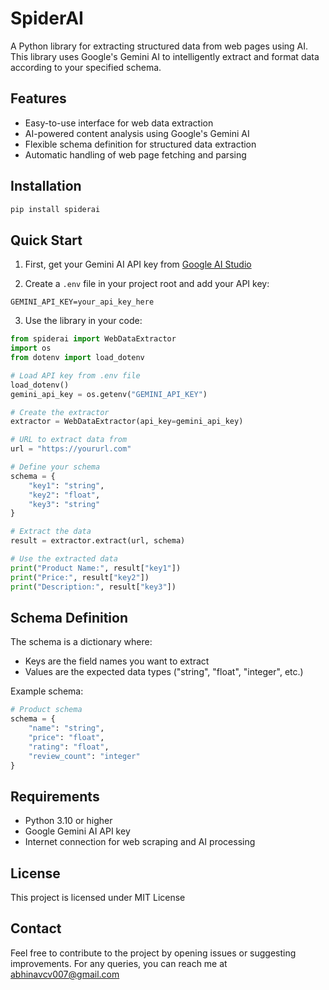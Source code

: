 # SpiderAI

A Python library for extracting structured data from web pages using AI. This library uses Google's Gemini AI to intelligently extract and format data according to your specified schema.

## Features

- Easy-to-use interface for web data extraction
- AI-powered content analysis using Google's Gemini AI
- Flexible schema definition for structured data extraction
- Automatic handling of web page fetching and parsing

## Installation

```bash
pip install spiderai
```

## Quick Start

1. First, get your Gemini AI API key from [Google AI Studio](https://makersuite.google.com/app/apikey)

2. Create a `.env` file in your project root and add your API key:

```
GEMINI_API_KEY=your_api_key_here
```

3. Use the library in your code:

```python
from spiderai import WebDataExtractor
import os
from dotenv import load_dotenv

# Load API key from .env file
load_dotenv()
gemini_api_key = os.getenv("GEMINI_API_KEY")

# Create the extractor
extractor = WebDataExtractor(api_key=gemini_api_key)

# URL to extract data from
url = "https://yoururl.com"

# Define your schema
schema = {
    "key1": "string",
    "key2": "float",
    "key3": "string"
}

# Extract the data
result = extractor.extract(url, schema)

# Use the extracted data
print("Product Name:", result["key1"])
print("Price:", result["key2"])
print("Description:", result["key3"])
```

## Schema Definition

The schema is a dictionary where:
- Keys are the field names you want to extract
- Values are the expected data types ("string", "float", "integer", etc.)

Example schema:

```python
# Product schema
schema = {
    "name": "string",
    "price": "float",
    "rating": "float",
    "review_count": "integer"
}
```

## Requirements

- Python 3.10 or higher
- Google Gemini AI API key
- Internet connection for web scraping and AI processing


## License

This project is licensed under MIT License

## Contact

Feel free to contribute to the project by opening issues or suggesting improvements. For any queries, you can reach me at abhinavcv007@gmail.com